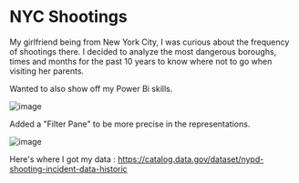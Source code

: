 # NYC Shootings

My girlfriend being from New York City, I was curious about the frequency of shootings there. I decided to analyze the most dangerous boroughs, times and months for the past 10 years to know where not to go when visiting her parents.

Wanted to also show off my Power Bi skills.

![image](https://github.com/user-attachments/assets/64c4d16d-183d-476c-94b5-b8785cf7eb98)

Added a "Filter Pane" to be more precise in the representations.

![image](https://github.com/user-attachments/assets/a3f780d1-8a7a-4924-a684-3a5cf9432642)

Here's where I got my data : https://catalog.data.gov/dataset/nypd-shooting-incident-data-historic
